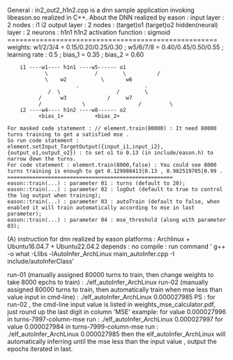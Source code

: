 General :
	in2_out2_h1n2.cpp is a dnn sample application invoking libeason.so realized in C++.
	About the DNN realized by eason :
					input layer 	: 2 nodes : i1 i2
					output layer : 2 nodes : (target)o1 (target)o2
		hidden(neural) layer 	: 2 neurons : h1n1 h1n2
			activation function : sigmoid
	====================================================
	weights:	w1/2/3/4 = 0.15/0.20/0.25/0.30 ;
				w5/6/7/8 = 0.40/0.45/0.50/0.55 ;
	learning rate : 0.5 ;	bias_1 = 0.35 ; bias_2 = 0.60

		i1 ----w1---- h1n1 ----w5------ o1 
			    \	    		/		 \			/
			 	\	 w2			  \		  w6
			     	      .						.
			 	 /	\				   /	    \
			  / 	 w3				/	  w7
			  /	    	    \			      /			\
		i2 ----w4---- h1n2 ----w8------ o2
			  +bias_1+			+bias_2+

	For masked code statement : // element.train(80000) : It need 80000 turns training to get a satisfied mse .
	So run code statement : element.setInput_TargetOutput({input_i1,input_i2},{output_o1,output_o2}) : to set o1 to 0.13 (in include/eason.h) to narrow down the turns.
	For code statement : element.train(8000,false) : You could see 8000 turns training is enough to get 0.129986413|0.13 , 0.982519705|0.99 .
	=====================================================
	eason::train(...) : parameter 01 : turns (default to 20);
	eason::train(...) : parameter 02 : logOut (default to true to control the log output when training);
	eason::train(...) : parameter 03 : autoTrain (default to false, when enabled it will train automatically according to mse in last parameter);
	eason::train(...) : parameter 04 : mse_threshold (along with parameter 03);

(A) instruction for dnn realized by eason 
platforms : Archlinux + Ubuntu16.04.7 + Ubuntu22.04.2 
depends : no
compile : run command ' g++ -o what -Llibs -lAutoInfer_ArchLinux main_autoInfer.cpp  -I include/autoInferClass'

run-01 (manually assigned 80000 turns to train, then change weights to take 8000 epchs to train) : ./elf_autoInfer_ArchLinux
run-02 (manually assigned 80000 turns to train, then automatically train when mse less than value input in cmd-line) : ./elf_autoInfer_ArchLinux 0.000027985
	PS : for run-02 , the cmd-line input value is listed in weights_mse_calculator.pdf, just round up the last digit in column 'MSE'
		  example:
				for value 0.000027996 in turns-7997-column-mse 
					run : ./elf_autoInfer_ArchLinux 0.000027997
				for value 0.000027984 in turns-7999-column-mse
					run : ./elf_autoInfer_ArchLinux 0.000027985
			then the elf_autoInfer_ArchLinux will automatically inferring until the mse less than the input value , output the epochs iterated in last.
